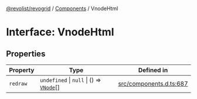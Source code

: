 [@revolist/revogrid](README.md) / [Components](Namespace.Components.md) / VnodeHtml

# Interface: VnodeHtml

## Properties

| Property | Type | Defined in |
| ------ | ------ | ------ |
| `redraw` | `undefined` \| `null` \| () => [`VNode`](Interface.VNode.md)[] | [src/components.d.ts:687](https://github.com/revolist/revogrid/blob/0bf9217987a0038bc73b1aec64e1a3314302e790/src/components.d.ts#L687) |

